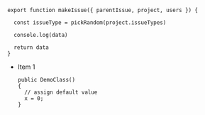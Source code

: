     export function makeIssue({ parentIssue, project, users }) {
    
      const issueType = pickRandom(project.issueTypes)
    
      console.log(data)
    
      return data
    }

* Item 1
  
      public DemoClass()
      {
        // assign default value
        x = 0;
      }

